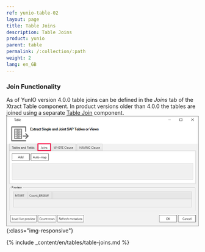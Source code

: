 ```yaml
---
ref: yunio-table-02
layout: page
title: Table Joins
description: Table Joins 
product: yunio
parent: table
permalink: /:collection/:path
weight: 2
lang: en_GB
---
```


### Join Functionality

As of YunIO version 4.0.0 table joins can be defined in the *Joins* tab of the Xtract Table component.
In product versions older than 4.0.0 the tables are joined using a separate [Table Join](../table-join) component.  
![Table join ](/img/content/table-join-tab.png){:class="img-responsive"}

{% include _content/en/tables/table-joins.md  %}



